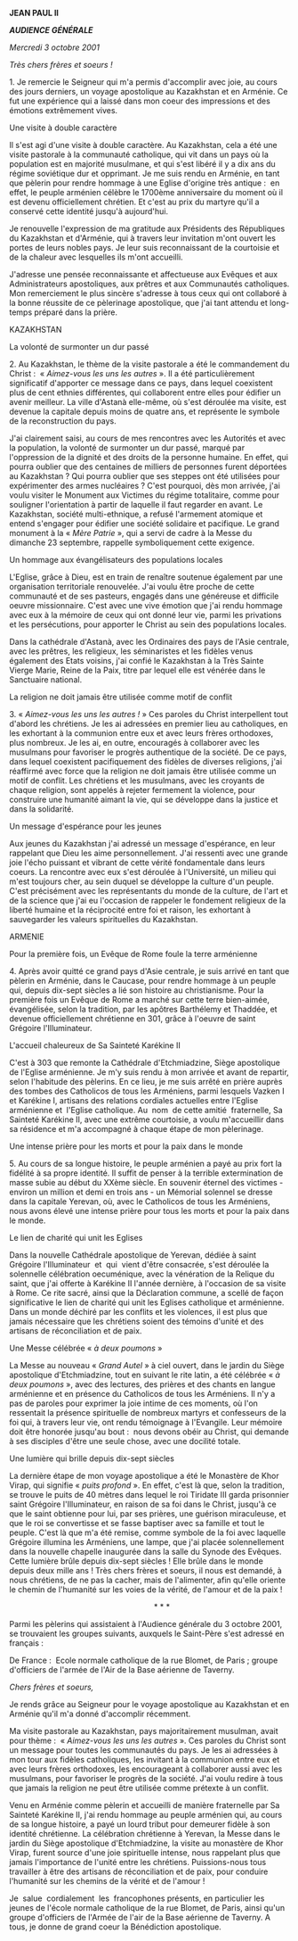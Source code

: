 **JEAN PAUL II**

***AUDIENCE GÉNÉRALE***

*Mercredi 3 octobre 2001*

*Très chers frères et soeurs !*

1. Je remercie le Seigneur qui m'a permis d'accomplir avec joie, au cours des jours derniers, un voyage apostolique au Kazakhstan et en Arménie. Ce fut une expérience qui a laissé dans mon coeur des impressions et des émotions extrêmement vives.

Une visite à double caractère

Il s'est agi d'une visite à double caractère. Au Kazakhstan, cela a été une visite pastorale à la communauté catholique, qui vit dans un pays où la population est en majorité musulmane, et qui s'est libéré il y a dix ans du régime soviétique dur et opprimant. Je me suis rendu en Arménie, en tant que pèlerin pour rendre hommage à une Eglise d'origine très antique :  en effet, le peuple arménien célèbre le 1700ème anniversaire du moment où il est devenu officiellement chrétien. Et c'est au prix du martyre qu'il a conservé cette identité jusqu'à aujourd'hui.

Je renouvelle l'expression de ma gratitude aux Présidents des Républiques du Kazakhstan et d'Arménie, qui à travers leur invitation m'ont ouvert les portes de leurs nobles pays. Je leur suis reconnaissant de la courtoisie et de la chaleur avec lesquelles ils m'ont accueilli.

J'adresse une pensée reconnaissante et affectueuse aux Evêques et aux Administrateurs apostoliques, aux prêtres et aux Communautés catholiques. Mon remerciement le plus sincère s'adresse à tous ceux qui ont collaboré à la bonne réussite de ce pèlerinage apostolique, que j'ai tant attendu et long-temps préparé dans la prière.

KAZAKHSTAN

La volonté de surmonter un dur passé

2. Au Kazakhstan, le thème de la visite pastorale a été le commandement du Christ :  « *Aimez-vous les uns les autres* ». Il a été particulièrement significatif d'apporter ce message dans ce pays, dans lequel coexistent plus de cent ethnies différentes, qui collaborent entre elles pour édifier un avenir meilleur. La ville d'Astanà elle-même, où s'est déroulée ma visite, est devenue la capitale depuis moins de quatre ans, et représente le symbole de la reconstruction du pays.

J'ai clairement saisi, au cours de mes rencontres avec les Autorités et avec la population, la volonté de surmonter un dur passé, marqué par l'oppression de la dignité et des droits de la personne humaine. En effet, qui pourra oublier que des centaines de milliers de personnes furent déportées au Kazakhstan ? Qui pourra oublier que ses steppes ont été utilisées pour expérimenter des armes nucléaires ? C'est pourquoi, dès mon arrivée, j'ai voulu visiter le Monument aux Victimes du régime totalitaire, comme pour souligner l'orientation à partir de laquelle il faut regarder en avant. Le Kazakhstan, société multi-ethnique, a refusé l'armement atomique et entend s'engager pour édifier une société solidaire et pacifique. Le grand monument à la « *Mère Patrie* », qui a servi de cadre à la Messe du dimanche 23 septembre, rappelle symboliquement cette exigence.

Un hommage aux évangélisateurs des populations locales

L'Eglise, grâce à Dieu, est en train de renaître soutenue également par une organisation territoriale renouvelée. J'ai voulu être proche de cette communauté et de ses pasteurs, engagés dans une généreuse et difficile oeuvre missionnaire. C'est avec une vive émotion que j'ai rendu hommage avec eux à la mémoire de ceux qui ont donné leur vie, parmi les privations et les persécutions, pour apporter le Christ au sein des populations locales.

Dans la cathédrale d'Astanà, avec les Ordinaires des pays de l'Asie centrale, avec les prêtres, les religieux, les séminaristes et les fidèles venus également des Etats voisins, j'ai confié le Kazakhstan à la Très Sainte Vierge Marie, Reine de la Paix, titre par lequel elle est vénérée dans le Sanctuaire national.

La religion ne doit jamais être utilisée comme motif de conflit

3. « *Aimez-vous les uns les autres !* » Ces paroles du Christ interpellent tout d'abord les chrétiens. Je les ai adressées en premier lieu au catholiques, en les exhortant à la communion entre eux et avec leurs frères orthodoxes, plus nombreux. Je les ai, en outre, encouragés à collaborer avec les musulmans pour favoriser le progrès authentique de la société. De ce pays, dans lequel coexistent pacifiquement des fidèles de diverses religions, j'ai réaffirmé avec force que la religion ne doit jamais être utilisée comme un motif de conflit. Les chrétiens et les musulmans, avec les croyants de chaque religion, sont appelés à rejeter fermement la violence, pour construire une humanité aimant la vie, qui se développe dans la justice et dans la solidarité.

Un message d'espérance pour les jeunes

Aux jeunes du Kazakhstan j'ai adressé un message d'espérance, en leur rappelant que Dieu les aime personnellement. J'ai ressenti avec une grande joie l'écho puissant et vibrant de cette vérité fondamentale dans leurs coeurs. La rencontre avec eux s'est déroulée à l'Université, un milieu qui m'est toujours cher, au sein duquel se développe la culture d'un peuple. C'est précisément avec les représentants du monde de la culture, de l'art et de la science que j'ai eu l'occasion de rappeler le fondement religieux de la liberté humaine et la réciprocité entre foi et raison, les exhortant à sauvegarder les valeurs spirituelles du Kazakhstan.

ARMENIE

Pour la première fois, un Evêque de Rome foule la terre arménienne

4. Après avoir quitté ce grand pays d'Asie centrale, je suis arrivé en tant que pèlerin en Arménie, dans le Caucase, pour rendre hommage à un peuple qui, depuis dix-sept siècles a lié son histoire au christianisme. Pour la première fois un Evêque de Rome a marché sur cette terre bien-aimée, évangélisée, selon la tradition, par les apôtres Barthélemy et Thaddée, et devenue officiellement chrétienne en 301, grâce à l'oeuvre de saint Grégoire l'Illuminateur.

L'accueil chaleureux de Sa Sainteté Karékine II

C'est à 303 que remonte la Cathédrale d'Etchmiadzine, Siège apostolique de l'Eglise arménienne. Je m'y suis rendu à mon arrivée et avant de repartir, selon l'habitude des pèlerins. En ce lieu, je me suis arrêté en prière auprès des tombes des Catholicos de tous les Arméniens, parmi lesquels Vazken I et Karékine I, artisans des relations cordiales actuelles entre l'Eglise arménienne et  l'Eglise catholique. Au  nom  de cette amitié  fraternelle, Sa Sainteté Karékine II, avec une extrême courtoisie, a voulu m'accueillir dans sa résidence et m'a accompagné à chaque étape de mon pèlerinage.

Une intense prière pour les morts et pour la paix dans le monde

5. Au cours de sa longue histoire, le peuple arménien a payé au prix fort la fidélité à sa propre identité. Il suffit de penser à la terrible extermination de masse subie au début du XXème siècle. En souvenir éternel des victimes - environ un million et demi en trois ans - un Mémorial solennel se dresse dans la capitale Yerevan, où, avec le Catholicos de tous les Arméniens, nous avons élevé une intense prière pour tous les morts et pour la paix dans le monde.

Le lien de charité qui unit les Eglises

Dans la nouvelle Cathédrale apostolique de Yerevan, dédiée à saint Grégoire l'Illuminateur  et  qui  vient d'être consacrée, s'est déroulée la solennelle célébration oecuménique, avec la vénération de la Relique du saint, que j'ai offerte à Karékine II l'année dernière, à l'occasion de sa visite à Rome. Ce rite sacré, ainsi que la Déclaration commune, a scellé de façon significative le lien de charité qui unit les Eglises catholique et arménienne. Dans un monde déchiré par les conflits et les violences, il est plus que jamais nécessaire que les chrétiens soient des témoins d'unité et des artisans de réconciliation et de paix.

Une Messe célébrée « *à deux poumons* »

La Messe au nouveau « *Grand Autel* » à ciel ouvert, dans le jardin du Siège apostolique d'Etchmiadzine, tout en suivant le rite latin, a été célébrée « *à deux poumons* », avec des lectures, des prières et des chants en langue arménienne et en présence du Catholicos de tous les Arméniens. Il n'y a pas de paroles pour exprimer la joie intime de ces moments, où l'on ressentait la présence spirituelle de nombreux martyrs et confesseurs de la foi qui, à travers leur vie, ont rendu témoignage à l'Evangile. Leur mémoire doit être honorée jusqu'au bout :  nous devons obéir au Christ, qui demande à ses disciples d'être une seule chose, avec une docilité totale.

Une lumière qui brille depuis dix-sept siècles

La dernière étape de mon voyage apostolique a été le Monastère de Khor Virap, qui signifie « *puits profond* ». En effet, c'est là que, selon la tradition, se trouve le puits de 40 mètres dans lequel le roi Tiridate III garda prisonnier saint Grégoire l'Illuminateur, en raison de sa foi dans le Christ, jusqu'à ce que le saint obtienne pour lui, par ses prières, une guérison miraculeuse, et que le roi se convertisse et se fasse baptiser avec sa famille et tout le peuple. C'est là que m'a été remise, comme symbole de la foi avec laquelle Grégoire illumina les Arméniens, une lampe, que j'ai placée solennellement dans la nouvelle chapelle inaugurée dans la salle du Synode des Evêques. Cette lumière brûle depuis dix-sept siècles ! Elle brûle dans le monde depuis deux mille ans ! Très chers frères et soeurs, il nous est demandé, à nous chrétiens, de ne pas la cacher, mais de l'alimenter, afin qu'elle oriente le chemin de l'humanité sur les voies de la vérité, de l'amour et de la paix !

                                                                  * * *

Parmi les pèlerins qui assistaient à l'Audience générale du 3 octobre 2001, se trouvaient les groupes suivants, auxquels le Saint-Père s'est adressé en français :

De France :  Ecole normale catholique de la rue Blomet, de Paris ; groupe d'officiers de l'armée de l'Air de la Base aérienne de Taverny.

*Chers frères et soeurs,*

Je rends grâce au Seigneur pour le voyage apostolique au Kazakhstan et en Arménie qu'il m'a donné d'accomplir récemment.

Ma visite pastorale au Kazakhstan, pays majoritairement musulman, avait pour thème :  « *Aimez-vous les uns les autres* ». Ces paroles du Christ sont un message pour toutes les communautés du pays. Je les ai adressées à mon tour aux fidèles catholiques, les invitant à la communion entre eux et avec leurs frères orthodoxes, les encourageant à collaborer aussi avec les musulmans, pour favoriser le progrès de la société. J'ai voulu redire à tous que jamais la religion ne peut être utilisée comme prétexte à un conflit.

Venu en Arménie comme pèlerin et accueilli de manière fraternelle par Sa Sainteté Karékine II, j'ai rendu hommage au peuple arménien qui, au cours de sa longue histoire, a payé un lourd tribut pour demeurer fidèle à son identité chrétienne. La célébration chrétienne à Yerevan, la Messe dans le jardin du Siège apostolique d'Etchmiadzine, la visite au monastère de Khor Virap, furent source d'une joie spirituelle intense, nous rappelant plus que jamais l'importance de l'unité entre les chrétiens. Puissions-nous tous travailler à être des artisans de réconciliation et de paix, pour conduire l'humanité sur les chemins de la vérité et de l'amour !

Je  salue  cordialement  les  francophones présents, en particulier les jeunes de l'école normale catholique de la rue Blomet, de Paris, ainsi qu'un groupe d'officiers de l'Armée de l'air de la Base aérienne de Taverny. A tous, je donne de grand coeur la Bénédiction apostolique.